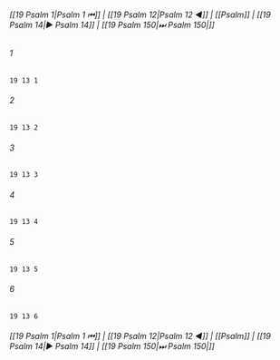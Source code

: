 
###### [[19 Psalm 1|Psalm 1 ⏮]] | [[19 Psalm 12|Psalm 12 ◀]] | [[Psalm]] | [[19 Psalm 14|▶ Psalm 14]] | [[19 Psalm 150|⏭ Psalm 150|]]

###### 1
``` verse
19 13 1 
```
###### 2
``` verse
19 13 2 
```
###### 3
``` verse
19 13 3 
```
###### 4
``` verse
19 13 4 
```
###### 5
``` verse
19 13 5 
```
###### 6
``` verse
19 13 6 
```

###### [[19 Psalm 1|Psalm 1 ⏮]] | [[19 Psalm 12|Psalm 12 ◀]] | [[Psalm]] | [[19 Psalm 14|▶ Psalm 14]] | [[19 Psalm 150|⏭ Psalm 150|]]

